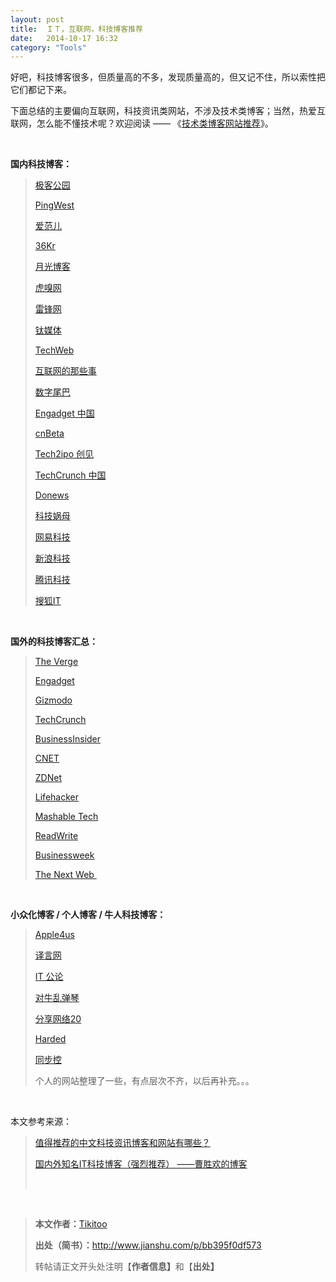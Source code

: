 ```yaml
---
layout: post
title:  ＩＴ，互联网，科技博客推荐
date:   2014-10-17 16:32
category: "Tools"
---
```




<div class="show-content">
          <p>好吧，科技博客很多，但质量高的不多，发现质量高的，但又记不住，所以索性把它们都记下来。<br></p><p>下面总结的主要偏向互联网，科技资讯类网站，不涉及技术类博客；当然，热爱互联网，怎么能不懂技术呢？欢迎阅读 —— 《<a href="http://www.jianshu.com/p/ca676b17603e" target="_blank">技术类博客网站推荐</a>》。</p><p><br></p><p><b>国内科技博客：</b></p><blockquote>
<p><a href="http://www.geekpark.net/" target="_blank">极客公园</a></p>
<p><a href="http://www.pingwest.com/" target="_blank">PingWest</a></p>
<p><a href="http://www.ifanr.com/" target="_blank">爱范儿</a></p>
<p><a href="http://www.36kr.com/" target="_blank">36Kr</a></p>
<p><a href="http://www.williamlong.info/" target="_blank">月光博客</a></p>
<p><a href="http://www.huxiu.com/" target="_blank">虎嗅网</a></p>
<p><a href="http://www.leiphone.com/" target="_blank">雷锋网</a></p>
<p><a href="http://www.tmtpost.com/" target="_blank">钛媒体</a></p>
<p><a href="http://blog.techweb.com.cn/" target="_blank">TechWeb</a></p>
<p><a href="http://www.alibuybuy.com/" target="_blank">互联网的那些事</a></p>
<p><a href="http://www.dgtle.com/" target="_blank">数字尾巴</a></p>
<p><a href="http://cn.engadget.com/" target="_blank">Engadget 中国</a></p>
<p><a href="http://www.cnbeta.com/" target="_blank">cnBeta</a></p>
<p><a href="http://tech2ipo.com/" target="_blank">Tech2ipo 创见</a></p>
<p><a href="http://techcrunch.cn/" target="_blank">TechCrunch 中国</a></p>
<p><a href="http://www.donews.com/" target="_blank">Donews</a></p>
<p><a href="http://www.techwom.com/" target="_blank">科技娲母</a></p>
<p><a href="http://tech.163.com/" target="_blank">网易科技</a></p>
<p><a href="http://tech.sina.com.cn/" target="_blank">新浪科技</a></p>
<p><a href="http://tech.qq.com/" target="_blank">腾讯科技</a></p>
<p><a href="http://it.sohu.com/" target="_blank">搜狐IT</a></p>
</blockquote><p><br></p><p><b>国外的科技博客汇总：</b></p><blockquote>
<p><a href="http://%EF%BD%97%EF%BD%97%EF%BD%97.theverge.com" target="_blank">The Verge</a></p>
<p><a href="http://www.engadget.com" target="_blank">Engadget</a></p>
<p><a href="http://gizmodo.com" target="_blank">Gizmodo</a></p>
<p><a href="http://techcrunch.com" target="_blank">TechCrunch</a></p>
<p><a href="http://www.businessinsider.com" target="_blank">BusinessInsider</a></p>
<p><a href="http://www.cnet.com" target="_blank">CNET</a></p>
<p><a href="http://www.zdnet.com" target="_blank">ZDNet</a></p>
<p><a href="http://lifehacker.com" target="_blank">Lifehacker</a></p>
<p><a href="http://%20mashable.com/tech" target="_blank">Mashable Tech</a></p>
<p><a href="http://readwrite.com/" target="_blank">ReadWrite</a></p>
<p><a href="http://businessweek.com" target="_blank">Businessweek</a></p>
<p><a href="http://thenextweb.com" target="_blank">The Next Web&nbsp;</a></p>
</blockquote><p><b><br></b></p><p><b>小众化博客 / 个人博客 / 牛人科技博客：</b></p><blockquote>
<p><a href="https://apple4us.com/" target="_blank">Apple4us</a></p>
<p><a href="http://www.yeeyan.org/" target="_blank">译言网</a></p>
<p><a href="http://ipn.li/itgonglun/" target="_blank">IT 公论</a></p>
<p><a href="http://blog.donews.com/keso/" target="_blank">对牛乱弹琴</a></p>
<p><a href="http://www.showeb20.com/" target="_blank">分享网络20</a></p>
<p><a href="http://www.harded.com/index.html" target="_blank">Harded</a></p>
<p><a href="http://www.syncoo.com/" target="_blank">同步控</a></p>
<p>个人的网站整理了一些，有点层次不齐，以后再补充。。。</p>
</blockquote><p><br></p><p>本文参考来源：<br></p><blockquote>
<p><a href="http://www.zhihu.com/question/19550312" target="_blank">值得推荐的中文科技资讯博客和网站有哪些？</a></p>
<p><a href="http://blog.csdn.net/csh624366188/article/details/8681657" target="_blank">国内外知名IT科技博客（强烈推荐） ——曹胜欢的博客</a></p>
<p><br></p>
</blockquote><p><br></p><blockquote>
<p><b>本文作者：</b><a href="http://weibo.com/lyf0306" target="_blank">Tikitoo</a><br></p>
<p><b>出处（简书）：</b><a href="http://www.jianshu.com/p/bb395f0df573" target="_blank">http://www.jianshu.com/p/bb395f0df573</a></p>
<p><a href="http://www.jianshu.com/p/bb395f0df573" target="_blank"></a></p>
<p>转帖请正文开头处注明【<b>作者信息】</b>和【<b>出处】</b></p>
</blockquote>
        </div>

